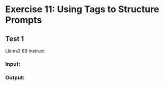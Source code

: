 # Exercise 11: Using Tags to Structure Prompts

## Test 1 
Llama3 8B Instruct

### Input: 


### Output:
